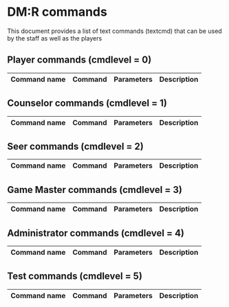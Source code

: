 # DM:R commands

This document provides a list of text commands (textcmd) that can be used by the staff as well as the players

## Player commands (cmdlevel = 0)

|Command name|Command|Parameters|Description|
|---|---|------|------|

## Counselor commands (cmdlevel = 1)

|Command name|Command|Parameters|Description|
|---|---|------|------|

## Seer commands (cmdlevel = 2)

|Command name|Command|Parameters|Description|
|---|---|------|------|

## Game Master commands (cmdlevel = 3)

|Command name|Command|Parameters|Description|
|---|---|------|------|

## Administrator commands (cmdlevel = 4)

|Command name|Command|Parameters|Description|
|---|---|------|------|

## Test commands (cmdlevel = 5)

|Command name|Command|Parameters|Description|
|---|---|------|------|